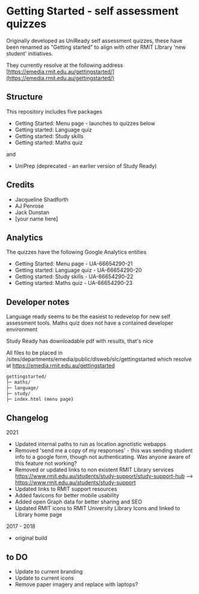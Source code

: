 # Getting Started - self assessment quizzes

Originally developed as UniReady self assessment quizzes, these have been renamed as "Getting started" to align with other RMIT LIbrary 'new student' initiatives.

They currently resolve at the following address [https://emedia.rmit.edu.au/gettingstarted/](https://emedia.rmit.edu.au/gettingstarted/)

## Structure

This repository includes five packages

* Getting Started: Menu page - launches to quizzes below 
* Getting started: Language quiz
* Getting started: Study skills
* Getting started: Maths quiz

and 

* UniPrep (deprecated - an earlier version of Study Ready)

## Credits

* Jacqueline Shadforth
* AJ Penrose
* Jack Dunstan
* [your name here]

## Analytics

The quizzes have the following Google Analytics entities

* Getting Started: Menu page - UA-66654290-21
* Getting started: Language quiz - UA-66654290-20
* Getting started: Study skills - UA-66654290-22
* Getting started: Maths quiz - UA-66654290-23

## Developer notes

Language ready seems to be the easiest to redevelop for new self assessment tools.
Maths quiz does not have a contained developer environment

Study Ready has downloadable pdf with results, that's nice

All files to be placed in  
/sites/departments/emedia/public/dlsweb/slc/gettingstarted
which resolve at
https://emedia.rmit.edu.au/gettingstarted

```bash
gettingstarted/
├─ maths/
├─ language/
├─ study/
├─ index.html (menu page)
```

## Changelog

2021

* Updated internal paths to run as location agnotistic webapps
* Removed 'send me a copy of my responses' - this was sending student info to a google form, though not authenticating. Was anyone aware of this feature not working?
* Removed or updated links to non existent RMIT Library services
    https://www.rmit.edu.au/students/study-support/study-support-hub --> https://www.rmit.edu.au/students/study-support
* Updated links to RMIT support resources
* Added favicons for better mobile usability
* Added open Graph data for better sharing and SEO
* Updated RMIT icons to RMIT University Library Icons and linked to Library home page

2017 - 2018

* original build

## to DO

* Update to current branding
* Update to current icons
* Remove paper imagery and replace with laptops? 





